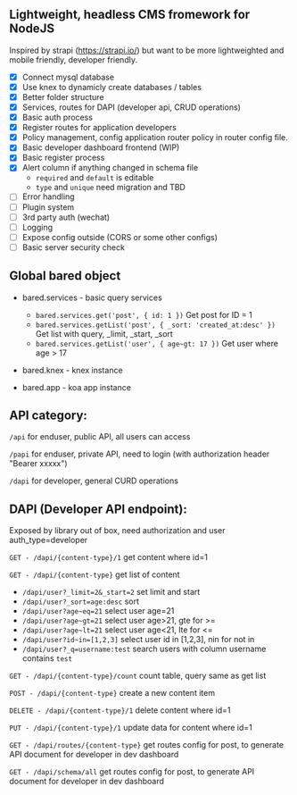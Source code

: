 ## Lightweight, headless CMS fromework for NodeJS

Inspired by strapi (https://strapi.io/) but want to be more lightweighted and mobile friendly, developer friendly.

- [x] Connect mysql database
- [x] Use knex to dynamicly create databases / tables
- [x] Better folder structure
- [x] Services, routes for DAPI (developer api, CRUD operations)
- [x] Basic auth process
- [x] Register routes for application developers
- [x] Policy management, config application router policy in router config file.
- [x] Basic developer dashboard frontend (WIP)
- [x] Basic register process
- [x] Alert column if anything changed in schema file
  * `required` and `default` is editable
  * `type` and `unique` need migration and TBD
- [ ] Error handling
- [ ] Plugin system
- [ ] 3rd party auth (wechat)
- [ ] Logging
- [ ] Expose config outside (CORS or some other configs)
- [ ] Basic server security check

## Global bared object

* bared.services - basic query services
  * `bared.services.get('post', { id: 1 })` Get post for ID = 1
  * `bared.services.getList('post', { _sort: 'created_at:desc' })` Get list with query, _limit, _start, _sort
  * `bared.services.getList('user', { age~gt: 17 })` Get user where age > 17

* bared.knex - knex instance
* bared.app - koa app instance

## API category:

`/api` for enduser, public API, all users can access

`/papi` for enduser, private API, need to login (with authorization header "Bearer xxxxx")

`/dapi` for developer, general CURD operations

## DAPI (Developer API endpoint):

Exposed by library out of box, need authorization and user auth_type=developer

`GET - /dapi/{content-type}/1` get content where id=1

`GET - /dapi/{content-type}` get list of content
  * `/dapi/user?_limit=2&_start=2` set limit and start
  * `/dapi/user?_sort=age:desc` sort
  * `/dapi/user?age~eq=21` select user age=21
  * `/dapi/user?age~gt=21` select user age>21, gte for >=
  * `/dapi/user?age~lt=21` select user age<21, lte for <=
  * `/dapi/user?id~in=[1,2,3]` select user id in [1,2,3], nin for not in
  * `/dapi/user?_q=username:test` search users with column username contains `test`

`GET - /dapi/{content-type}/count` count table, query same as get list

`POST - /dapi/{content-type}` create a new content item

`DELETE - /dapi/{content-type}/1` delete content where id=1

`PUT - /dapi/{content-type}/1` update data for content where id=1

`GET - /dapi/routes/{content-type}` get routes config for post, to generate API document for developer in dev dashboard

`GET - /dapi/schema/all` get routes config for post, to generate API document for developer in dev dashboard
